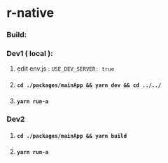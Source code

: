 # r-native
### Build:

### Dev1 ( local ):
 
1. edit env.js :  `USE_DEV_SERVER: true`
1. #### `cd ./packages/mainApp && yarn dev && cd ../../`  
2. #### `yarn run-a`

### Dev2

1. #### `cd ./packages/mainApp && yarn build`
2. #### `yarn run-a`
